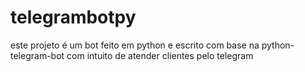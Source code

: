 # telegrambotpy

este projeto é um bot feito em python e escrito com base na python-telegram-bot com intuito de atender clientes pelo telegram 
